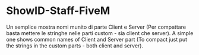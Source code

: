 # ShowID-Staff-FiveM
Un semplice mostra nomi munito di parte Client e Server (Per compattare basta mettere le stringhe nelle parti custom - sia client che server).
A simple one shows common names of Client and Server part (To compact just put the strings in the custom parts - both client and server).
